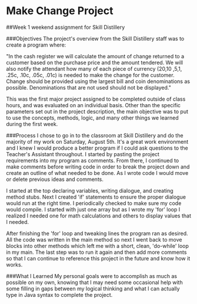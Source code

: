# Make Change Project
##Week 1 weekend assignment for Skill Distillery

###Objectives
The project's overview from the Skill Distillery staff was to create a program where:

"In the cash register we will calculate the amount of change returned to a customer based on the purchase price and the amount tendered. We will also notify the attendant how many of each piece of currency ($20 ,$10 ,$5 ,$1, .25c, .10c, .05c, .01c) is needed to make the change for the customer. Change should be provided using the largest bill and coin denominations as possible. Denominations that are not used should not be displayed." 

This was the first major project assigned to be completed outside of class hours, and was evaluated on an individual basis. Other than the specific parameters set out in the project description, the main objective was to put to use the concepts, methods, logic, and many other things we learned during the first week. 

###Process
I chose to go in to the classroom at Skill Distillery and do the majority of my work on Saturday, August 5th. It's a great work environment and I knew I would produce a better program if I could ask questions to the Teacher's Assistant throughout. I started by pasting the project requirements into my program as comments. From there, I continued to make comments before writing code in order to break the project down and create an outline of what needed to be done. As I wrote code I would move or delete previous ideas and comments.

I started at the top declaring variables, writing dialogue, and creating method stubs. Next I created 'if' statements to ensure the proper dialogue would run at the right time. I periodically checked to make sure my code would compile. I started with just one array but as I wrote my 'for' loop I realized I needed one for math calculations and others to display values that I needed. 

After finishing the 'for' loop and tweaking lines the program ran as desired. All the code was written in the main method so next I went back to move blocks into other methods which left me with a short, clean, 'do-while' loop in my main. The last step was to run it again and then add more comments so that I can continue to reference this project in the future and know how it works.



###What I Learned
My personal goals were to accomplish as much as possible on my own, knowing that I may need some occasional help with some filling in gaps between my logical thinking and what I can actually type in Java syntax to complete the project.